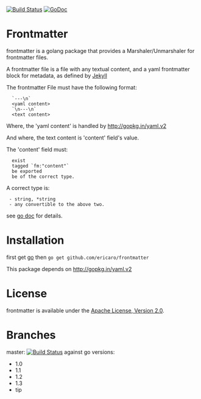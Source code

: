 [![Build Status](https://travis-ci.org/ericaro/frontmatter.png?branch=master)](https://travis-ci.org/ericaro/ringbuffer) [![GoDoc](https://godoc.org/github.com/ericaro/frontmatter?status.svg)](https://godoc.org/github.com/ericaro/frontmatter)

# Frontmatter 

frontmatter is a golang package that provides a Marshaler/Unmarshaler for frontmatter files.

 A frontmatter file is a file with any textual content, and a yaml frontmatter block for metadata,
 as defined by [Jekyll](http://jekyllrb.com/docs/frontmatter/)

 The frontmatter File must have the following format:

      `---\n`
      <yaml content>
      `\n---\n`
      <text content>

 Where, the 'yaml content' is handled by http://gopkg.in/yaml.v2

 And where, the text content is 'content' field's value.

 The 'content' field must:

      exist
      tagged `fm:"content"`
      be exported
      be of the correct type.

 A correct type is:

     - string, *string
     - any convertible to the above two.

 see [go doc](https://godoc.org/github.com/ericaro/frontmatter) for details.

# Installation

first get [go](http://golang.org)
then `go get github.com/ericaro/frontmatter`

This package depends on http://gopkg.in/yaml.v2

# License

frontmatter is available under the [Apache License, Version 2.0](http://www.apache.org/licenses/LICENSE-2.0.html).


# Branches


master: [![Build Status](https://travis-ci.org/ericaro/frontmatter.png?branch=master)](https://travis-ci.org/ericaro/frontmatter) against go versions:

  - 1.0
  - 1.1
  - 1.2
  - 1.3
  - tip
